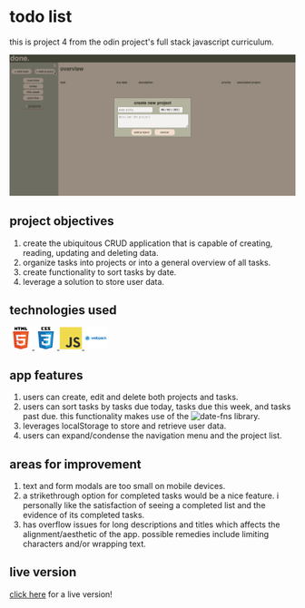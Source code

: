 # todo list

this is project 4 from the odin project's full stack javascript curriculum.

![gif demonstrating the app's features](./todo-demo.gif)

## project objectives

1. create the ubiquitous CRUD application that is capable of creating, reading, updating and deleting data.
2. organize tasks into projects or into a general overview of all tasks.
3. create functionality to sort tasks by date.
4. leverage a solution to store user data.

## technologies used

<p align="left"> 
<a href="https://www.w3.org/html/" target="_blank"> <img src="https://raw.githubusercontent.com/devicons/devicon/master/icons/html5/html5-original-wordmark.svg" alt="html5" width="40" height="40"/> </a> 
<a href="https://www.w3schools.com/css/" target="_blank"> <img src="https://raw.githubusercontent.com/devicons/devicon/master/icons/css3/css3-original-wordmark.svg" alt="css3" width="40" height="40"/> </a>
<a href="https://developer.mozilla.org/en-US/docs/Web/JavaScript" target="_blank"> <img src="https://raw.githubusercontent.com/devicons/devicon/master/icons/javascript/javascript-original.svg" alt="javascript" width="40" height="40"/> </a>
<a href="https://webpack.js.org" target="_blank"> <img src="https://raw.githubusercontent.com/devicons/devicon/d00d0969292a6569d45b06d3f350f463a0107b0d/icons/webpack/webpack-original-wordmark.svg" alt="webpack" width="40" height="40"/> </a> 
</p>

## app features

1. users can create, edit and delete both projects and tasks.
2. users can sort tasks by tasks due today, tasks due this week, and tasks past due. this functionality makes use of the ![date-fns](https://date-fns.org/) library.
3. leverages localStorage to store and retrieve user data.
4. users can expand/condense the navigation menu and the project list.

## areas for improvement

1. text and form modals are too small on mobile devices.
2. a strikethrough option for completed tasks would be a nice feature. i personally like the satisfaction of seeing a completed list and the evidence of its completed tasks.
3. has overflow issues for long descriptions and titles which affects the alignment/aesthetic of the app. possible remedies include limiting characters and/or wrapping text.

## live version

[click here](https://jernestmyers.github.io/todo-list/) for a live version!
